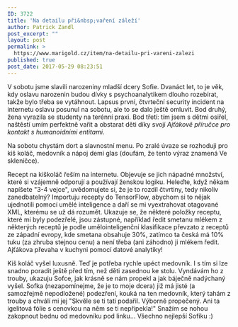 ```yaml
---
ID: 3722
title: 'Na detailu při&nbsp;vaření záleží'
author: Patrick Zandl
post_excerpt: ""
layout: post
permalink: >
  https://www.marigold.cz/item/na-detailu-pri-vareni-zalezi
published: true
post_date: 2017-05-29 08:23:51
---
```

V sobotu jsme slavili narozeniny mladší dcery Sofie. Dvanáct let, to je věk, kdy oslavu narozenin budou dívky s psychoanalytikem dlouho rozebírat, takže bylo třeba se vytáhnout. Lapsus první, čtvrteční security incident na internetu oslavu posunul na sobotu, ale to se dalo ještě omluvit. Bod druhý, žena vyrazila se studenty na terénní praxi. Bod třetí: tím jsem s dětmi osiřel, naštěstí umím perfektně vařit a obstarat děti díky svojí <em>Ajťákově příručce pro kontakt s humanoidními entitami</em>.

Na sobotu chystám dort a slavnostní menu. Po zralé úvaze se rozhoduji pro kiš koláč, medovník a nápoj demi glas (doufám, že tento výraz znamená Ve skleničce).

Recept na kiškoláč řeším na internetu. Objevuje se jich nápadné množství, které si vzájemně odporují a používají ženskou logiku. Heleďte, když někam napíšete "3-4 vejce", uvědomujete si, že je to rozdíl čtvrtiny, tedy nikoliv zanedbatelný? Importuju recepty do TensorFlow, abychom si to nějak ujednotili pomocí umělé inteligence a daří se mi vyextrahovat otagované XML, kterému se už dá rozumět. Ukazuje se, že některé položky receptu, které mi byly podezřelé, jsou zástupné, například ředit smetanu mlékem z některých receptů je podle umělointeligenční klasifikace převzato z receptů ze západní evropy, kde smetana obsahuje 30%, zatímco ta česká má 10% tuku (za zhruba stejnou cenu) a není třeba (ani záhodno) ji mlékem ředit. Ajťákova převaha v kuchyni pomocí datové analytiky!

Kiš koláč vyšel luxusně. Teď je potřeba rychle upéct medovník. I s tím si lze snadno poradit ještě před tím, než děti zasednou ke stolu. Vyndávám ho z trouby, ukazuju Sofce, jak krásně se nám propekl a jak báječně nadýchaný vyšel. Sofka (nezapomínejme, že je to moje dcera) již má jisté (a samozřejmě nepodložené) podezření, kouká na ten medovník, který tahám z trouby a chválí mi jej "Skvěle se ti tati podařil. Výborně propečený. Ani ta igelitová fólie s cenovkou na něm se ti nepřipekla!"
Snažím se nohou zakopnout bednu od medovníku pod linku...
Všechno nejlepší Sofíku :)